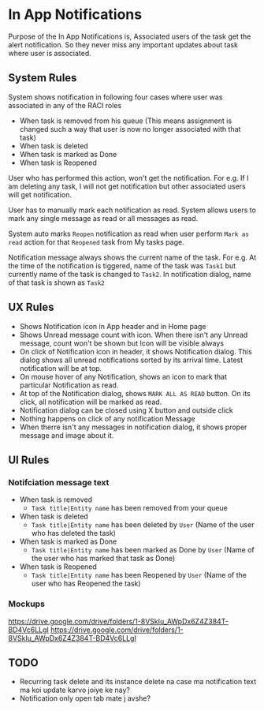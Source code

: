# In App Notifications

Purpose of the In App Notifications is, Associated users of the task get the alert notification. So they never miss any important updates about task where user is associated.

## System Rules

System shows notification in following four cases where user was associated in any of the RACI roles

- When task is removed from his queue (This means assignment is changed such a way that user is now no longer associated with that task)
- When task is deleted 
- When task is marked as Done
- When task is Reopened

User who has performed this action, won't get the notification. For e.g. If I am deleting any task, I will not get notification but other associated users will get notification.

User has to manually mark each notification as read. System allows users to mark any single message as read or all messages as read.

System auto marks `Reopen` notification as read when user perform `Mark as read` action for that `Reopened` task from My tasks page.

Notification message always shows the current name of the task. For e.g. At the time of the notification is tiggered, name of the task was `Task1` but currently name of the task is changed to `Task2`. In notification dialog, name of that task is shown as `Task2`

## UX Rules

- Shows Notification icon in App header and in Home page
- Shows Unread message count with icon. When there isn't any Unread message, count won't be shown but Icon will be visible always
- On click of Notification icon in header, it shows Notification dialog. This dialog shows all unread notifications sorted by its arrival time. Latest notification will be at top. 
- On mouse hover of any Notification, shows an icon to mark that particular Notification as read. 
- At top of the Notification dialog, shows `MARK ALL AS READ` button. On its click, all notification will be marked as read. 
- Notification dialog can be closed using X button and outside click
- Nothing happens on click of any notification Message
- When therre isn't any messages in notification dialog, it shows proper message and image about it. 

## UI Rules

### Notifciation message text

- When task is removed
  - `Task title|Entity name` has been removed from your queue
- When task is deleted
  - `Task title|Entity name` has been deleted by `User` (Name of the user who has deleted the task)
- When task is marked as Done
  - `Task title|Entity name` has been marked as Done by `User` (Name of the user who has marked that task as Done)
- When task is Reopened
  - `Task title|Entity name` has been Reopened by `User` (Name of the user who has Reopened the task)

### Mockups

https://drive.google.com/drive/folders/1-8VSkIu_AWpDx6Z4Z384T-BD4Vc6LLgI
https://drive.google.com/drive/folders/1-8VSkIu_AWpDx6Z4Z384T-BD4Vc6LLgI



## TODO

- Recurring task delete and its instance delete na case ma notification text ma koi update karvo joiye ke nay?
- Notification only open tab mate j avshe?
